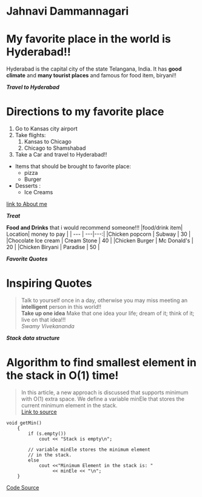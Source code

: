 # Jahnavi Dammannagari
# My favorite place in the world is Hyderabad!!
Hyderabad is the capital city of the state Telangana, India. 
It has **good climate** and **many tourist places** and famous for food item, biryani!!

***Travel to Hyderabad***

# Directions to my favorite place
1. Go to Kansas city airport
2. Take flights:
    1. Kansas to Chicago
    2. Chicago to Shamshabad
3. Take a Car and travel to Hyderabad!!

* Items that should be brought to favorite place:
    * pizza
    * Burger
* Desserts :
    * Ice Creams


[link to About me](AboutMe.md)

***Treat***

**Food and Drinks** that i would recommend someone!!!
|food/drink item| Location| money to pay |
| --- | ---|---:|
|Chicken popcorn | Subway | 30 |
|Chocolate Ice cream | Cream Stone | 40 |
|Chicken Burger | Mc Donald's | 20 |
|Chicken Biryani | Paradise | 50 |

***Favorite Quotes***

# Inspiring Quotes
>Talk to yourself once in a day, otherwise you may miss meeting an **intelligent** person in this world!!<br>
>**Take up one idea** Make that one idea your life; dream of it; think of it; live on that idea!!!<br>
*Swamy Vivekananda*

***Stack data structure***

# Algorithm to find smallest element in the stack in O(1) time!

>In this article, a new approach is discussed that supports minimum with O(1) extra space. We define a variable minEle that stores the current minimum element in the stack. <br>
[Link to source](https://www.geeksforgeeks.org/design-a-stack-that-supports-getmin-in-o1-time-and-o1-extra-space/)

```
void getMin()
    {
        if (s.empty())
            cout << "Stack is empty\n";
 
        // variable minEle stores the minimum element
        // in the stack.
        else
            cout <<"Minimum Element in the stack is: "
                 << minEle << "\n";
    }
```
[Code Source](https://www.geeksforgeeks.org/design-a-stack-that-supports-getmin-in-o1-time-and-o1-extra-space/)